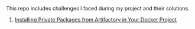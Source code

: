 This repo includes challenges I faced during my project and their solutions.

1. [Installing Private Packages from Artifactory in Your Docker Project](./install-private-package.md)

